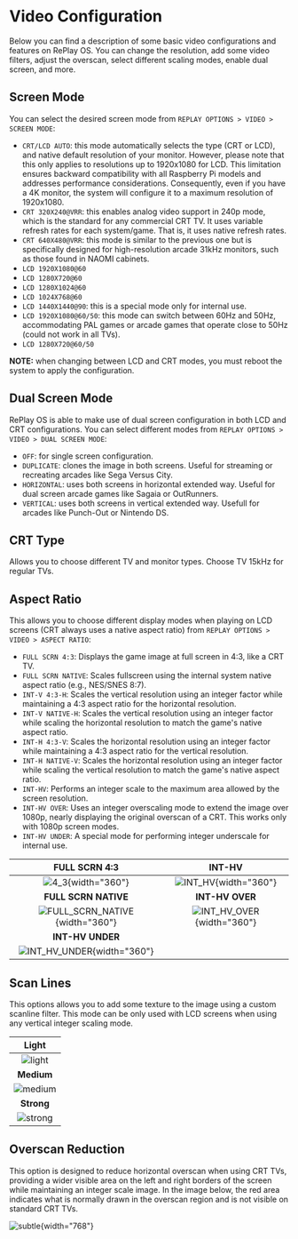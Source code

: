 # Video Configuration

Below you can find a description of some basic video configurations and features on RePlay OS. You can change the resolution, add some video filters, adjust the overscan, select different scaling modes, enable dual screen, and more.

## Screen Mode

You can select the desired screen mode from `REPLAY OPTIONS > VIDEO > SCREEN MODE`:

* `CRT/LCD AUTO`: this mode automatically selects the type (CRT or LCD), and native default resolution of your monitor. However, please note that this only applies to resolutions up to 1920x1080 for LCD. This limitation ensures backward compatibility with all Raspberry Pi models and addresses performance considerations. Consequently, even if you have a 4K monitor, the system will configure it to a maximum resolution of 1920x1080.
* `CRT 320X240@VRR`: this enables analog video support in 240p mode, which is the standard for any commercial CRT TV. It uses variable refresh rates for each system/game. That is, it uses native refresh rates.
* `CRT 640X480@VRR`: this mode is similar to the previous one but is specifically designed for high-resolution arcade 31kHz monitors, such as those found in NAOMI cabinets.
* `LCD 1920X1080@60`
* `LCD 1280X720@60`
* `LCD 1280X1024@60`
* `LCD 1024X768@60`
* `LCD 1440X1440@90`: this is a special mode only for internal use.
* `LCD 1920X1080@60/50`: this mode can switch between 60Hz and 50Hz, accommodating PAL games or arcade games that operate close to 50Hz (could not work in all TVs).
* `LCD 1280X720@60/50`

**NOTE:** when changing between LCD and CRT modes, you must reboot the system to apply the configuration.

## Dual Screen Mode

RePlay OS is able to make use of dual screen configuration in both LCD and CRT configurations. You can select different modes from `REPLAY OPTIONS > VIDEO > DUAL SCREEN MODE`:

* `OFF`: for single screen configuration.
* `DUPLICATE`: clones the image in both screens. Useful for streaming or recreating arcades like Sega Versus City. 
* `HORIZONTAL`: uses both screens in horizontal extended way. Useful for dual screen arcade games like Sagaia or OutRunners.
* `VERTICAL`: uses both screens in vertical extended way. Usefull for arcades like Punch-Out or Nintendo DS.

## CRT Type

Allows you to choose different TV and monitor types. Choose TV 15kHz for regular TVs.

## Aspect Ratio

This allows you to choose different display modes when playing on LCD screens (CRT always uses a native aspect ratio) from `REPLAY OPTIONS > VIDEO > ASPECT RATIO`:

* `FULL SCRN 4:3`: Displays the game image at full screen in 4:3, like a CRT TV.
* `FULL SCRN NATIVE`: Scales fullscreen using the internal system native aspect ratio (e.g., NES/SNES 8:7).
* `INT-V 4:3-H`: Scales the vertical resolution using an integer factor while maintaining a 4:3 aspect ratio for the horizontal resolution.
* `INT-V NATIVE-H`: Scales the vertical resolution using an integer factor while scaling the horizontal resolution to match the game's native aspect ratio.
* `INT-H 4:3-V`: Scales the horizontal resolution using an integer factor while maintaining a 4:3 aspect ratio for the vertical resolution.
* `INT-H NATIVE-V`: Scales the horizontal resolution using an integer factor while scaling the vertical resolution to match the game's native aspect ratio.
* `INT-HV`: Performs an integer scale to the maximum area allowed by the screen resolution.
* `INT-HV OVER`: Uses an integer overscaling mode to extend the image over 1080p, nearly displaying the original overscan of a CRT. This works only with 1080p screen modes.
* `INT-HV UNDER`: A special mode for performing integer underscale for internal use.

| **FULL SCRN 4:3** | **INT-HV** |
|:----------------------------------:|:------------------:|
| ![4_3](img/4_3.png){width="360"} | ![INT_HV](img/pixel_perfect.png){width="360"} |
| **FULL SCRN NATIVE** | **INT-HV OVER** |
| ![FULL_SCRN_NATIVE](img/system_native.png){width="360"} | ![INT_HV_OVER](img/overscaled.png){width="360"} |
| **INT-HV UNDER** | |
| ![INT_HV_UNDER](img/underscaled.png){width="360"} ||

## Scan Lines

This options allows you to add some texture to the image using a custom scanline filter. This mode can be only used with LCD screens when using any vertical integer scaling mode.

| **Light** |
|:----------------------------------:|
| ![light](img/scanline_light.png) |
| **Medium** |
| ![medium](img/scanline_medium.png) |
| **Strong** |
| ![strong](img/scanline_strong.png) |

## Overscan Reduction

This option is designed to reduce horizontal overscan when using CRT TVs, providing a wider visible area on the left and right borders of the screen while maintaining an integer scale image. In the image below, the red area indicates what is normally drawn in the overscan region and is not visible on standard CRT TVs.

![subtle](img/overscan.png){width="768"}